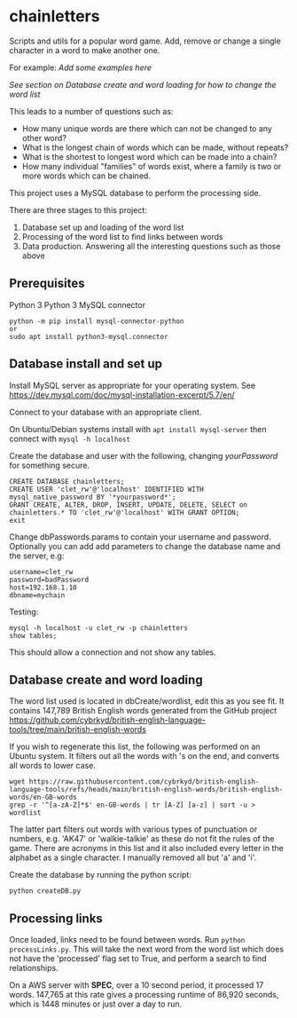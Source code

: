 # chainletters
Scripts and utils for a popular word game. Add, remove or change a single character in a word to make another one.

For example:
*Add some examples here*

*See section on Database create and word loading for how to change the word list*

This leads to a number of questions such as:
 - How many unique words are there which can not be changed to any other word?
 - What is the longest chain of words which can be made, without repeats?
 - What is the shortest to longest word which can be made into a chain?
 - How many individual "families" of words exist, where a family is two or more words which can be chained.

This project uses a MySQL database to perform the processing side.

There are three stages to this project:
 1. Database set up and loading of the word list
 2. Processing of the word list to find links between words
 3. Data production. Answering all the interesting questions such as those above

## Prerequisites
Python 3
Python 3 MySQL connector
```
python -m pip install mysql-connector-python
or
sudo apt install python3-mysql.connector
```

## Database install and set up

Install MySQL server as appropriate for your operating system. See https://dev.mysql.com/doc/mysql-installation-excerpt/5.7/en/

Connect to your database with an appropriate client.

On Ubuntu/Debian systems install with `apt install mysql-server` then connect with `mysql -h localhost`

Create the database and user with the following, changing *yourPassword* for something secure.

```
CREATE DATABASE chainletters;
CREATE USER 'clet_rw'@'localhost' IDENTIFIED WITH mysql_native_password BY '*yourpassword*';
GRANT CREATE, ALTER, DROP, INSERT, UPDATE, DELETE, SELECT on chainletters.* TO 'clet_rw'@'localhost' WITH GRANT OPTION;
exit
```

Change dbPasswords.params to contain your username and password. Optionally you can add add parameters to change the database name and the server, e.g:
```
username=clet_rw
password=badPassword
host=192.168.1.10
dbname=mychain
```

Testing:
```
mysql -h localhost -u clet_rw -p chainletters
show tables;
```
This should allow a connection and not show any tables.

## Database create and word loading

The word list used is located in dbCreate/wordlist, edit this as you see fit. It contains 147,789 British English words generated from the GitHub project https://github.com/cybrkyd/british-english-language-tools/tree/main/british-english-words

If you wish to regenerate this list, the following was performed on an Ubuntu system. It filters out all the words with 's on the end, and converts all words to lower case.
```
wget https://raw.githubusercontent.com/cybrkyd/british-english-language-tools/refs/heads/main/british-english-words/british-english-words/en-GB-words
grep -r '^[a-zA-Z]*$' en-GB-words | tr [A-Z] [a-z] | sort -u > wordlist
```
The latter part filters out words with various types of punctuation or numbers, e.g. 'AK47' or 'walkie-talkie' as these do not fit the rules of the game. There are acronyms in this list and it also included every letter in the alphabet as a single character. I manually removed all but 'a' and 'i'.


Create the database by running the python script:
```
python createDB.py
```

## Processing links

Once loaded, links need to be found between words. Run `python processLinks.py`. This will take the next word from the word list which does not have the 'processed' flag set to True, and perform a search to find relationships.

On a AWS server with **SPEC**, over a 10 second period, it processed 17 words. 147,765 at this rate gives a processing runtime of 86,920 seconds, which is 1448 minutes or just over a day to run.
